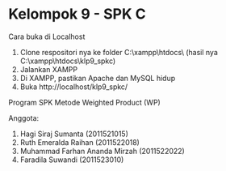 # Kelompok 9 - SPK C
Cara buka di Localhost
1. Clone respositori nya ke folder C:\xampp\htdocs\ (hasil nya C:\xampp\htdocs\klp9_spkc)
2. Jalankan XAMPP
3. Di XAMPP, pastikan Apache dan MySQL hidup
4. Buka http://localhost/klp9_spkc/ 

Program SPK Metode Weighted Product (WP)

Anggota:
1. Hagi Siraj Sumanta (2011521015)
2. Ruth Emeralda Raihan (2011522018)
3. Muhammad Farhan Ananda Mirzah (2011522022)
4. Faradila Suwandi (2011523010)
